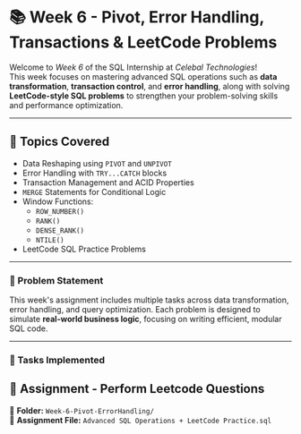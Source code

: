 # 📚 Week 6 - Pivot, Error Handling, Transactions & LeetCode Problems

Welcome to *Week 6* of the SQL Internship at *Celebal Technologies*!  
This week focuses on mastering advanced SQL operations such as **data transformation**, **transaction control**, and **error handling**, along with solving **LeetCode-style SQL problems** to strengthen your problem-solving skills and performance optimization.

---

## 🧠 Topics Covered

- Data Reshaping using `PIVOT` and `UNPIVOT`  
- Error Handling with `TRY...CATCH` blocks  
- Transaction Management and ACID Properties  
- `MERGE` Statements for Conditional Logic  
- Window Functions:  
  - `ROW_NUMBER()`  
  - `RANK()`  
  - `DENSE_RANK()`  
  - `NTILE()`  
- LeetCode SQL Practice Problems

---


### 🎯 Problem Statement

This week's assignment includes multiple tasks across data transformation, error handling, and query optimization. Each problem is designed to simulate **real-world business logic**, focusing on writing efficient, modular SQL code.

---

### 📌 Tasks Implemented

📝 Assignment - Perform Leetcode Questions
---

📁 **Folder:** `Week-6-Pivot-ErrorHandling/`  
📄 **Assignment File:** `Advanced SQL Operations + LeetCode Practice.sql`


